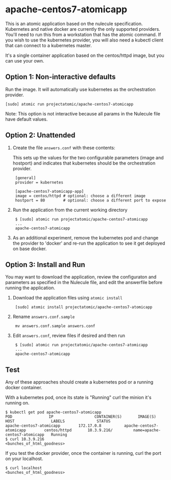 # apache-centos7-atomicapp

This is an atomic application based on the nulecule specification. Kubernetes and native docker are currently the only supported providers. You'll need to run this from a workstation that has the atomic command.  If you wish to use the kubernetes provider, you will also need a kubectl client that can connect to a kubernetes master.

It's a single container application based on the centos/httpd image, but you can use your own.

## Option 1: Non-interactive defaults

Run the image. It will automatically use kubernetes as the orchestration provider.
```
[sudo] atomic run projectatomic/apache-centos7-atomicapp
```

Note: This option is not interactive because all params in the Nulecule file have default values.

## Option 2: Unattended

1. Create the file `answers.conf` with these contents:

    This sets up the values for the two configurable parameters (image and hostport) and indicates that kubernetes should be the orchestration provider.

        [general]
        provider = kubernetes

        [apache-centos7-atomicapp-app]
        image = centos/httpd # optional: choose a different image
        hostport = 80        # optional: choose a different port to expose
1. Run the application from the current working directory

        $ [sudo] atomic run projectatomic/apache-centos7-atomicapp
        ...
        apache-centos7-atomicapp


1. As an additional experiment, remove the kubernetes pod and change the provider to 'docker' and re-run the application to see it get deployed on base docker.

## Option 3: Install and Run

You may want to download the application, review the configuraton and parameters as specified in the Nulecule file, and edit the answerfile before running the application.

1. Download the application files using `atomic install`

        [sudo] atomic install projectatomic/apache-centos7-atomicapp

1. Rename `answers.conf.sample`

        mv answers.conf.sample answers.conf

1. Edit `answers.conf`, review files if desired and then run

        $ [sudo] atomic run projectatomic/apache-centos7-atomicapp
        ...
        apache-centos7-atomicapp

## Test
Any of these approaches should create a kubernetes pod or a running docker container. 

With a kubernetes pod, once its state is "Running" curl the minion it's running on.

```
$ kubectl get pod apache-centos7-atomicapp
POD                IP                  CONTAINER(S)       IMAGE(S)           HOST                LABELS              STATUS
apache-centos7-atomicapp        172.17.0.8          apache-centos7-atomicapp        centos/httpd       10.3.9.216/         name=apache-centos7-atomicapp   Running
$ curl 10.3.9.216
<bunches_of_html_goodness>
```

If you test the docker provider, once the container is running, curl the port on your localhost.

```
$ curl localhost
<bunches_of_html_goodness>
```
